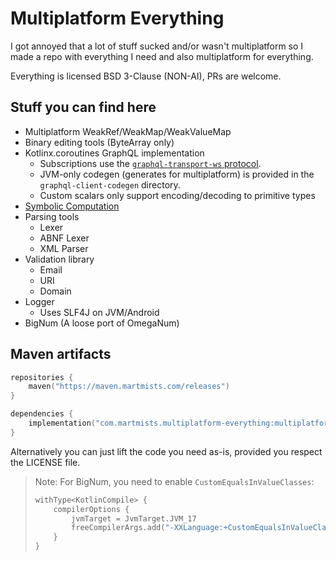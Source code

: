 # Multiplatform Everything

I got annoyed that a lot of stuff sucked and/or wasn't multiplatform so I made a repo with everything I need and also multiplatform for everything.

Everything is licensed BSD 3-Clause (NON-AI), PRs are welcome.

## Stuff you can find here

- Multiplatform WeakRef/WeakMap/WeakValueMap
- Binary editing tools (ByteArray only)
- Kotlinx.coroutines GraphQL implementation
  - Subscriptions use the [`graphql-transport-ws` protocol](https://github.com/enisdenjo/graphql-ws/blob/master/PROTOCOL.md).
  - JVM-only codegen (generates for multiplatform) is provided in the `graphql-client-codegen` directory.
  - Custom scalars only support encoding/decoding to primitive types
- [Symbolic Computation](https://en.wikipedia.org/wiki/Computer_algebra)
- Parsing tools
  - Lexer
  - ABNF Lexer
  - XML Parser
- Validation library
  - Email
  - URI
  - Domain
- Logger
  - Uses SLF4J on JVM/Android
- BigNum (A loose port of OmegaNum)

## Maven artifacts

```kotlin
repositories {
    maven("https://maven.martmists.com/releases")
}

dependencies {
    implementation("com.martmists.multiplatform-everything:multiplatform-everything:1.3.0")
}
```

Alternatively you can just lift the code you need as-is, provided you respect the LICENSE file.

> Note: For BigNum, you need to enable `CustomEqualsInValueClasses`:
> ```kotlin
> withType<KotlinCompile> {
>     compilerOptions {
>         jvmTarget = JvmTarget.JVM_17
>         freeCompilerArgs.add("-XXLanguage:+CustomEqualsInValueClasses")
>     }
> }
> ```
